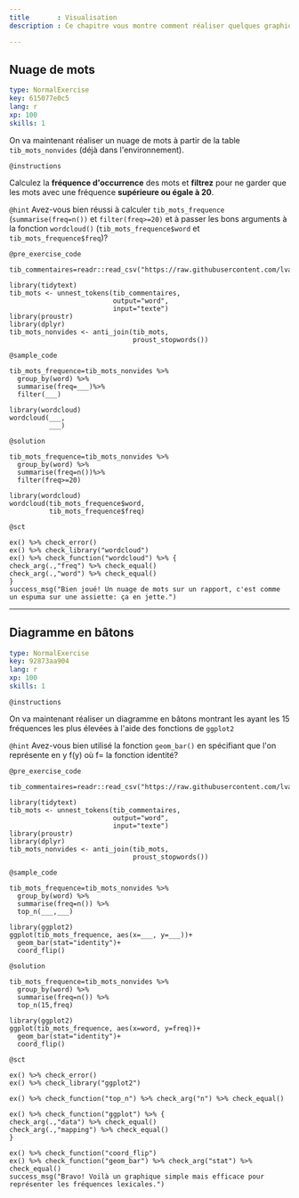 ```yaml
---
title       : Visualisation
description : Ce chapitre vous montre comment réaliser quelques graphiques à partir de données lexicales.Diapos ici <a class="white-link" href="http://perso.ens-lyon.fr/lise.vaudor/tutos/tuto_texte/tuto_texte_part4.html"  target="_blank">.

---
```


## Nuage de mots

```yaml
type: NormalExercise
key: 615077e0c5
lang: r
xp: 100
skills: 1
```

On va maintenant réaliser un nuage de mots à partir de la table `tib_mots_nonvides` (déjà dans l'environnement).


`@instructions`

Calculez la **fréquence d'occurrence** des mots et **filtrez** pour ne garder que les mots avec une fréquence **supérieure ou égale à 20**.

`@hint`
Avez-vous bien réussi à calculer `tib_mots_frequence` (`summarise(freq=n())` et `filter(freq>=20)` et à passer les bons arguments à la fonction `wordcloud()` (`tib_mots_frequence$word` et `tib_mots_frequence$freq`)?

`@pre_exercise_code`
```{r}
tib_commentaires=readr::read_csv("https://raw.githubusercontent.com/lvaudor/tuto_texte_Marmiton/master/data/tib_commentaires.csv")

library(tidytext)  
tib_mots <- unnest_tokens(tib_commentaires,
                          output="word",
                          input="texte")
library(proustr)
library(dplyr)
tib_mots_nonvides <- anti_join(tib_mots,
                               proust_stopwords())       
```

`@sample_code`
```{r}
tib_mots_frequence=tib_mots_nonvides %>% 
  group_by(word) %>% 
  summarise(freq=___)%>% 
  filter(___)

library(wordcloud)  
wordcloud(___,
          ___)
```

`@solution`
```{r}
tib_mots_frequence=tib_mots_nonvides %>% 
  group_by(word) %>% 
  summarise(freq=n())%>% 
  filter(freq>=20)

library(wordcloud)  
wordcloud(tib_mots_frequence$word,
          tib_mots_frequence$freq)
```

`@sct`
```{r}
ex() %>% check_error()
ex() %>% check_library("wordcloud")
ex() %>% check_function("wordcloud") %>% {
check_arg(.,"freq") %>% check_equal()
check_arg(.,"word") %>% check_equal()
}
success_msg("Bien joué! Un nuage de mots sur un rapport, c'est comme un espuma sur une assiette: ça en jette.")
```



---
## Diagramme en bâtons

```yaml
type: NormalExercise
key: 92873aa904
lang: r
xp: 100
skills: 1
```


`@instructions`

On va maintenant réaliser un diagramme en bâtons montrant les ayant les 15 fréquences les plus élevées à l'aide des fonctions de `ggplot2`

`@hint`
Avez-vous bien utilisé la fonction `geom_bar()` en spécifiant que l'on représente en y f(y) où f= la fonction identité?


`@pre_exercise_code`
```{r}
tib_commentaires=readr::read_csv("https://raw.githubusercontent.com/lvaudor/tuto_texte_Marmiton/master/data/tib_commentaires.csv")

library(tidytext)  
tib_mots <- unnest_tokens(tib_commentaires,
                          output="word",
                          input="texte")
library(proustr)
library(dplyr)
tib_mots_nonvides <- anti_join(tib_mots,
                               proust_stopwords())    
```

`@sample_code`
```{r}
tib_mots_frequence=tib_mots_nonvides %>% 
  group_by(word) %>% 
  summarise(freq=n()) %>% 
  top_n(___,___)

library(ggplot2)
ggplot(tib_mots_frequence, aes(x=___, y=___))+
  geom_bar(stat="identity")+
  coord_flip()
```

`@solution`
```{r}
tib_mots_frequence=tib_mots_nonvides %>% 
  group_by(word) %>% 
  summarise(freq=n()) %>% 
  top_n(15,freq)

library(ggplot2)
ggplot(tib_mots_frequence, aes(x=word, y=freq))+
  geom_bar(stat="identity")+
  coord_flip()
```

`@sct`
```{r}
ex() %>% check_error()
ex() %>% check_library("ggplot2")

ex() %>% check_function("top_n") %>% check_arg("n") %>% check_equal()

ex() %>% check_function("ggplot") %>% {
check_arg(.,"data") %>% check_equal()
check_arg(.,"mapping") %>% check_equal()
}

ex() %>% check_function("coord_flip")
ex() %>% check_function("geom_bar") %>% check_arg("stat") %>% check_equal()
success_msg("Bravo! Voilà un graphique simple mais efficace pour représenter les fréquences lexicales.")
```
